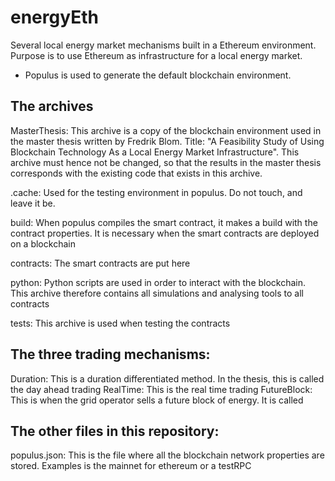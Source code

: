 # energyEth

Several local energy market mechanisms built in a Ethereum environment. Purpose is to use Ethereum as infrastructure for a local energy market.
- Populus is used to generate the default blockchain environment.

## The archives
MasterThesis: This archive is a copy of the blockchain environment used in the master thesis written by Fredrik Blom. Title: "A Feasibility Study of Using Blockchain Technology As a Local Energy Market Infrastructure". This archive must hence not be changed, so that the results in the master thesis corresponds with the existing code that exists in this archive.

.cache: Used for the testing environment in populus. Do not touch, and leave it be.

build: When populus compiles the smart contract, it makes a build with the contract properties. It is necessary when the smart contracts are deployed on a blockchain

contracts: The smart contracts are put here

python: Python scripts are used in order to interact with the blockchain. This archive therefore contains all simulations and analysing tools to all contracts

tests: This archive is used when testing the contracts 

## The three trading mechanisms:
Duration: This is a duration differentiated method. In the thesis, this is called the day ahead trading
RealTime: This is the real time trading
FutureBlock: This is when the grid operator sells a future block of energy. It is called


## The other files in this repository:
populus.json: This is the file where all the blockchain network properties are stored. Examples is the mainnet for ethereum or a testRPC
